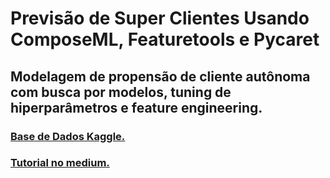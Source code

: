 # Previsão de Super Clientes Usando ComposeML, Featuretools e Pycaret

## Modelagem de propensão de cliente autônoma com busca por modelos, tuning de hiperparâmetros e feature engineering.

### [Base de Dados Kaggle.](https://www.kaggle.com/vasudeva009/predicting-coupon-redemption)

### [Tutorial no medium.](https://brunobarella.medium.com/previs%C3%A3o-de-super-clientes-usando-composeml-featuretools-e-pycaret-d4f6a2ca566d)

